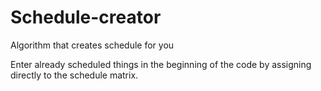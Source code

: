 # Schedule-creator
Algorithm that creates schedule for you

Enter already scheduled things in the beginning of the code by assigning directly to the schedule matrix.
